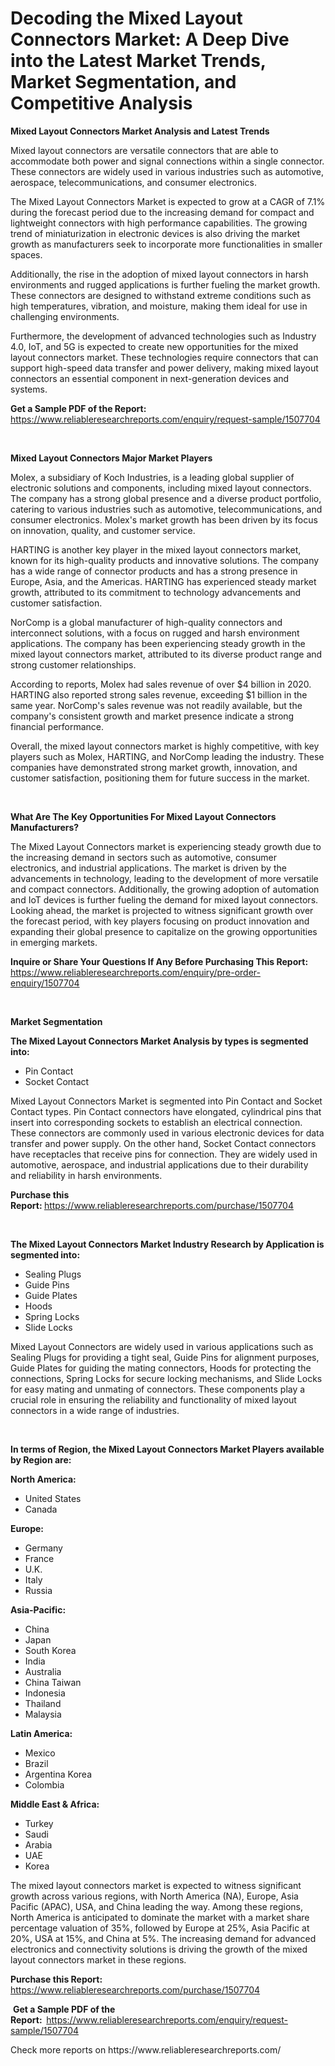 <p><h1>Decoding the Mixed Layout Connectors Market: A Deep Dive into the Latest Market Trends, Market Segmentation, and Competitive Analysis</h1></p><p><strong>Mixed Layout Connectors Market Analysis and Latest Trends</strong></p>
<p><p>Mixed layout connectors are versatile connectors that are able to accommodate both power and signal connections within a single connector. These connectors are widely used in various industries such as automotive, aerospace, telecommunications, and consumer electronics.</p><p>The Mixed Layout Connectors Market is expected to grow at a CAGR of 7.1% during the forecast period due to the increasing demand for compact and lightweight connectors with high performance capabilities. The growing trend of miniaturization in electronic devices is also driving the market growth as manufacturers seek to incorporate more functionalities in smaller spaces.</p><p>Additionally, the rise in the adoption of mixed layout connectors in harsh environments and rugged applications is further fueling the market growth. These connectors are designed to withstand extreme conditions such as high temperatures, vibration, and moisture, making them ideal for use in challenging environments.</p><p>Furthermore, the development of advanced technologies such as Industry 4.0, IoT, and 5G is expected to create new opportunities for the mixed layout connectors market. These technologies require connectors that can support high-speed data transfer and power delivery, making mixed layout connectors an essential component in next-generation devices and systems.</p></p>
<p><strong>Get a Sample PDF of the Report:&nbsp;</strong> <a href="https://www.reliableresearchreports.com/enquiry/request-sample/1507704">https://www.reliableresearchreports.com/enquiry/request-sample/1507704</a></p>
<p>&nbsp;</p>
<p><strong>Mixed Layout Connectors Major Market Players</strong></p>
<p><p>Molex, a subsidiary of Koch Industries, is a leading global supplier of electronic solutions and components, including mixed layout connectors. The company has a strong global presence and a diverse product portfolio, catering to various industries such as automotive, telecommunications, and consumer electronics. Molex's market growth has been driven by its focus on innovation, quality, and customer service.</p><p>HARTING is another key player in the mixed layout connectors market, known for its high-quality products and innovative solutions. The company has a wide range of connector products and has a strong presence in Europe, Asia, and the Americas. HARTING has experienced steady market growth, attributed to its commitment to technology advancements and customer satisfaction.</p><p>NorComp is a global manufacturer of high-quality connectors and interconnect solutions, with a focus on rugged and harsh environment applications. The company has been experiencing steady growth in the mixed layout connectors market, attributed to its diverse product range and strong customer relationships.</p><p>According to reports, Molex had sales revenue of over $4 billion in 2020. HARTING also reported strong sales revenue, exceeding $1 billion in the same year. NorComp's sales revenue was not readily available, but the company's consistent growth and market presence indicate a strong financial performance.</p><p>Overall, the mixed layout connectors market is highly competitive, with key players such as Molex, HARTING, and NorComp leading the industry. These companies have demonstrated strong market growth, innovation, and customer satisfaction, positioning them for future success in the market.</p></p>
<p>&nbsp;</p>
<p><strong>What Are The Key Opportunities For Mixed Layout Connectors Manufacturers?</strong></p>
<p><p>The Mixed Layout Connectors market is experiencing steady growth due to the increasing demand in sectors such as automotive, consumer electronics, and industrial applications. The market is driven by the advancements in technology, leading to the development of more versatile and compact connectors. Additionally, the growing adoption of automation and IoT devices is further fueling the demand for mixed layout connectors. Looking ahead, the market is projected to witness significant growth over the forecast period, with key players focusing on product innovation and expanding their global presence to capitalize on the growing opportunities in emerging markets.</p></p>
<p><strong>Inquire or Share Your Questions If Any Before Purchasing This Report:</strong> <a href="https://www.reliableresearchreports.com/enquiry/pre-order-enquiry/1507704">https://www.reliableresearchreports.com/enquiry/pre-order-enquiry/1507704</a></p>
<p>&nbsp;</p>
<p><strong>Market Segmentation</strong></p>
<p><strong>The Mixed Layout Connectors Market Analysis by types is segmented into:</strong></p>
<p><ul><li>Pin Contact</li><li>Socket Contact</li></ul></p>
<p><p>Mixed Layout Connectors Market is segmented into Pin Contact and Socket Contact types. Pin Contact connectors have elongated, cylindrical pins that insert into corresponding sockets to establish an electrical connection. These connectors are commonly used in various electronic devices for data transfer and power supply. On the other hand, Socket Contact connectors have receptacles that receive pins for connection. They are widely used in automotive, aerospace, and industrial applications due to their durability and reliability in harsh environments.</p></p>
<p><strong>Purchase this Report:&nbsp;</strong><a href="https://www.reliableresearchreports.com/purchase/1507704">https://www.reliableresearchreports.com/purchase/1507704</a></p>
<p>&nbsp;</p>
<p><strong>The Mixed Layout Connectors Market Industry Research by Application is segmented into:</strong></p>
<p><ul><li>Sealing Plugs</li><li>Guide Pins</li><li>Guide Plates</li><li>Hoods</li><li>Spring Locks</li><li>Slide Locks</li></ul></p>
<p><p>Mixed Layout Connectors are widely used in various applications such as Sealing Plugs for providing a tight seal, Guide Pins for alignment purposes, Guide Plates for guiding the mating connectors, Hoods for protecting the connections, Spring Locks for secure locking mechanisms, and Slide Locks for easy mating and unmating of connectors. These components play a crucial role in ensuring the reliability and functionality of mixed layout connectors in a wide range of industries.</p></p>
<p>&nbsp;</p>
<p><strong>In terms of Region, the Mixed Layout Connectors Market Players available by Region are:</strong></p>
<p>
    <p> <strong> North America: </strong>
        <ul>
            <li>United States</li>
            <li>Canada</li>
        </ul>
        </p> 
    <p> <strong> Europe: </strong>
        <ul>
            <li>Germany</li>
            <li>France</li>
            <li>U.K.</li>
            <li>Italy</li>
            <li>Russia</li>
        </ul>
        </p> 
    <p> <strong> Asia-Pacific: </strong>
        <ul>
            <li>China</li>
            <li>Japan</li>
            <li>South Korea</li>
            <li>India</li>
            <li>Australia</li>
            <li>China Taiwan</li>
            <li>Indonesia</li>
            <li>Thailand</li>
            <li>Malaysia</li>
        </ul>
        </p> 
    <p> <strong> Latin America: </strong>
        <ul>
            <li>Mexico</li>
            <li>Brazil</li>
            <li>Argentina Korea</li>
            <li>Colombia</li>
        </ul>
        </p> 
    <p> <strong> Middle East & Africa: </strong>
        <ul>
            <li>Turkey</li>
            <li>Saudi</li>
            <li>Arabia</li>
            <li>UAE</li>
            <li>Korea</li>
        </ul>
    </p>
    </p>
<p><p>The mixed layout connectors market is expected to witness significant growth across various regions, with North America (NA), Europe, Asia Pacific (APAC), USA, and China leading the way. Among these regions, North America is anticipated to dominate the market with a market share percentage valuation of 35%, followed by Europe at 25%, Asia Pacific at 20%, USA at 15%, and China at 5%. The increasing demand for advanced electronics and connectivity solutions is driving the growth of the mixed layout connectors market in these regions.</p></p>
<p><strong>Purchase this Report: </strong><a href="https://www.reliableresearchreports.com/purchase/1507704">https://www.reliableresearchreports.com/purchase/1507704</a></p>
<p>&nbsp;<strong>Get a Sample PDF of the Report:&nbsp;&nbsp;</strong><a href="https://www.reliableresearchreports.com/enquiry/request-sample/1507704">https://www.reliableresearchreports.com/enquiry/request-sample/1507704</a></p>
<p><strong></strong></p>
<p>Check more reports on https://www.reliableresearchreports.com/</p>